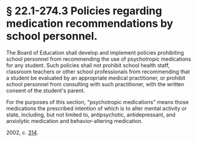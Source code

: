# § 22.1-274.3 Policies regarding medication recommendations by school personnel.

<p>The Board of Education shall develop and implement policies prohibiting school personnel from recommending the use of psychotropic medications for any student. Such policies shall not prohibit school health staff, classroom teachers or other school professionals from recommending that a student be evaluated by an appropriate medical practitioner, or prohibit school personnel from consulting with such practitioner, with the written consent of the student's parent.</p><p>For the purposes of this section, "psychotropic medications" means those medications the prescribed intention of which is to alter mental activity or state, including, but not limited to, antipsychotic, antidepressant, and anxiolytic medication and behavior-altering medication.</p><p>2002, c. <a href='http://lis.virginia.gov/cgi-bin/legp604.exe?021+ful+CHAP0314'>314</a>.</p>